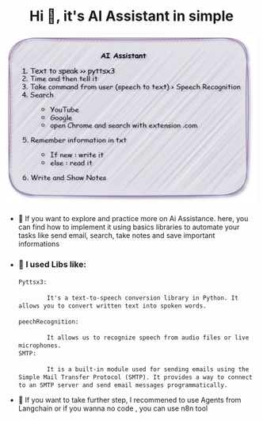 <h1 align="center">Hi 👋, it's AI Assistant in simple</h1>
<h3 align="center">
  <img src="ai_assistance.jpg" width="512" height="340">
</h3>


- 🌱 If you want to explore and practice more on Ai Assistance. here, you can find how to implement it using basics libraries to automate your tasks like send email, search, take notes and save important informations 

- ### 🔭 I used Libs like:

      Pyttsx3:

              It's a text-to-speech conversion library in Python. It allows you to convert written text into spoken words.

      peechRecognition:

              It allows us to recognize speech from audio files or live microphones.
      SMTP:

              It is a built-in module used for sending emails using the Simple Mail Transfer Protocol (SMTP). It provides a way to connect to an SMTP server and send email messages programmatically.
      


- 🌱 If you want to take further step, I recommened to use Agents from Langchain or if you wanna no code , you can use n8n tool 
